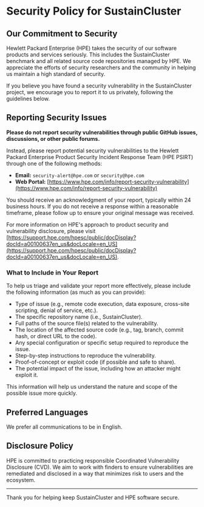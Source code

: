 # Security Policy for SustainCluster

## Our Commitment to Security

Hewlett Packard Enterprise (HPE) takes the security of our software products and services seriously. This includes the SustainCluster benchmark and all related source code repositories managed by HPE. We appreciate the efforts of security researchers and the community in helping us maintain a high standard of security.

If you believe you have found a security vulnerability in the SustainCluster project, we encourage you to report it to us privately, following the guidelines below.

## Reporting Security Issues

**Please do not report security vulnerabilities through public GitHub issues, discussions, or other public forums.**

Instead, please report potential security vulnerabilities to the Hewlett Packard Enterprise Product Security Incident Response Team (HPE PSIRT) through one of the following methods:

*   **Email:** `security-alert@hpe.com` or `security@hpe.com`
*   **Web Portal:** [https://www.hpe.com/info/report-security-vulnerability](https://www.hpe.com/info/report-security-vulnerability)

You should receive an acknowledgment of your report, typically within 24 business hours. If you do not receive a response within a reasonable timeframe, please follow up to ensure your original message was received.

For more information on HPE's approach to product security and vulnerability disclosure, please visit [https://support.hpe.com/hpesc/public/docDisplay?docId=a00100637en_us&docLocale=en_US](https://support.hpe.com/hpesc/public/docDisplay?docId=a00100637en_us&docLocale=en_US).

### What to Include in Your Report

To help us triage and validate your report more effectively, please include the following information (as much as you can provide):

*   Type of issue (e.g., remote code execution, data exposure, cross-site scripting, denial of service, etc.).
*   The specific repository name (i.e., SustainCluster).
*   Full paths of the source file(s) related to the vulnerability.
*   The location of the affected source code (e.g., tag, branch, commit hash, or direct URL to the code).
*   Any special configuration or specific setup required to reproduce the issue.
*   Step-by-step instructions to reproduce the vulnerability.
*   Proof-of-concept or exploit code (if possible and safe to share).
*   The potential impact of the issue, including how an attacker might exploit it.

This information will help us understand the nature and scope of the possible issue more quickly.

## Preferred Languages

We prefer all communications to be in English.

## Disclosure Policy

HPE is committed to practicing responsible Coordinated Vulnerability Disclosure (CVD). We aim to work with finders to ensure vulnerabilities are remediated and disclosed in a way that minimizes risk to users and the ecosystem.

---

Thank you for helping keep SustainCluster and HPE software secure.